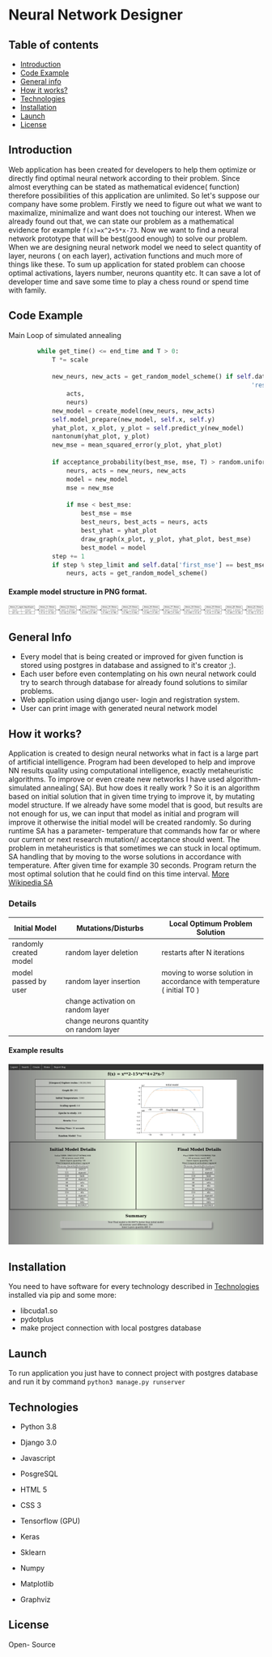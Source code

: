# Neural Network Designer
## Table of contents

* [Introduction](#Introduction)
* [Code Example](#code-example)
* [General info](#general-info)
* [How it works?](#how-it-works)
* [Technologies](#technologies)
* [Installation](#installation)
* [Launch](#launch)
* [License](#license)
## Introduction
Web application has been created for developers to help them optimize or directly find optimal neural network according to
 their problem. Since almost everything can be stated as mathematical evidence( function) therefore possibilities of this application are unlimited.
 So let's suppose our company have some problem. Firstly we need to figure out what we want to maximalize, minimalize and want does not touching our interest.
 When we already found out that, we can state our problem as a mathematical evidence for example 
 `f(x)=x^2+5*x-73`. 
 Now we want to find a neural network 
 prototype that will be best(good enough) to solve our problem.
 When we are designing neural network model we need to select quantity of layer, neurons ( on each layer), activation functions and much more of things like these. 
  To sum up application for stated problem can choose optimal activations, layers number, neurons quantity  etc. It can save a lot of developer time and save some time to play a chess round or spend time with family.
## Code Example
Main Loop of simulated annealing
```python
        while get_time() <= end_time and T > 0:
            T *= scale

            new_neurs, new_acts = get_random_model_scheme() if self.data[
                                                                   'resets'] and step % step_limit else random_mutation(
                acts,
                neurs)
            new_model = create_model(new_neurs, new_acts)
            self.model_prepare(new_model, self.x, self.y)
            yhat_plot, x_plot, y_plot = self.predict_y(new_model)
            nantonum(yhat_plot, y_plot)
            new_mse = mean_squared_error(y_plot, yhat_plot)

            if acceptance_probability(best_mse, mse, T) > random.uniform(0, 1):
                neurs, acts = new_neurs, new_acts
                model = new_model
                mse = new_mse

                if mse < best_mse:
                    best_mse = mse
                    best_neurs, best_acts = neurs, acts
                    best_yhat = yhat_plot
                    draw_graph(x_plot, y_plot, yhat_plot, best_mse)
                    best_model = model
            step += 1
            if step % step_limit and self.data['first_mse'] == best_mse:
                neurs, acts = get_random_model_scheme()
```

#### Example model structure in PNG format.
![IMG](static/images/model.png)
## General Info
- Every model that is being created or improved for given function is stored using postgres in database and assigned to it's creator ;).
- Each user before even contemplating on his own neural network could try to search through database for already found solutions to similar problems.
- Web application using django user- login and registration system.
- User can print image with generated neural network model

## How it works?
 Application is created to design neural networks what in fact is a large part of artificial intelligence.
  Program had been developed to help and improve NN results quality using computational intelligence, exactly metaheuristic algorithms.
 To improve or even create new networks I have used algorithm- simulated annealing( SA). But how does it really work ?
 So it is an algorithm based on initial solution that in given time trying to improve it, by mutating model structure.
  If we already have some model that is good, but results are not enough for us, we can input that model as initial and 
  program will improve it otherwise the initial model will be created randomly. So during runtime SA has a parameter- 
  temperature that commands how far or where our current or next research mutation// acceptance should went. The problem in metaheuristics is
   that sometimes we can stuck in local optimum. SA handling that by moving to the worse solutions in accordance with
   temperature. After given time for example 30 seconds. Program return the most optimal solution that he could find on this
   time interval. [More Wikipedia SA](https://en.wikipedia.org/wiki/Simulated_annealing)
### Details

| Initial Model | Mutations/Disturbs| Local Optimum Problem Solution |
| ------------- | ------------- | ------------- |
| randomly created model  | random layer deletion | restarts after N iterations |
| model passed by user  | random layer insertion  | moving to worse solution in accordance with temperature ( initial T0 )|
|   | change activation on random layer  |  |
|   | change neurons quantity on random layer  |  |
#### Example results
![IMG](static/images/results_example.png)

## Installation
You need to have software for every technology described in [Technologies](#technologies) installed via pip
and some more:
- libcuda1.so
- pydotplus
- make project connection with local postgres database

## Launch
To run application you just have to connect project with postgres database and run it by command
`python3 manage.py runserver`

## Technologies


- Python 3.8

- Django 3.0

- Javascript

- PosgreSQL

- HTML 5

- CSS 3


- Tensorflow (GPU)
- Keras
- Sklearn


- Numpy
- Matplotlib
- Graphviz

## License
Open- Source
